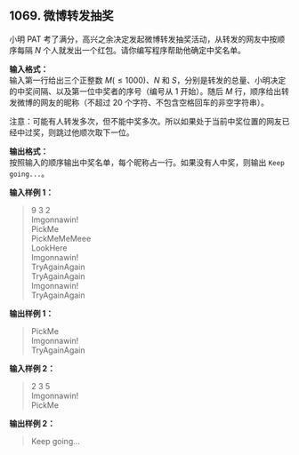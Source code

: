 ﻿## 1069. 微博转发抽奖
小明 PAT 考了满分，高兴之余决定发起微博转发抽奖活动，从转发的网友中按顺序每隔 $N$ 个人就发出一个红包。请你编写程序帮助他确定中奖名单。

**输入格式：**  
输入第一行给出三个正整数 $M(≤1000)$、$N$ 和 $S$，分别是转发的总量、小明决定的中奖间隔、以及第一位中奖者的序号（编号从 1 开始）。随后 $M$ 行，顺序给出转发微博的网友的昵称（不超过 20 个字符、不包含空格回车的非空字符串）。

注意：可能有人转发多次，但不能中奖多次。所以如果处于当前中奖位置的网友已经中过奖，则跳过他顺次取下一位。

**输出格式：**  
按照输入的顺序输出中奖名单，每个昵称占一行。如果没有人中奖，则输出 `Keep going...`。

**输入样例 1：**
>9 3 2  
Imgonnawin!  
PickMe  
PickMeMeMeee  
LookHere  
Imgonnawin!  
TryAgainAgain  
TryAgainAgain  
Imgonnawin!  
TryAgainAgain  

**输出样例 1：**
>PickMe  
Imgonnawin!  
TryAgainAgain  

**输入样例 2：**
>2 3 5  
Imgonnawin!  
PickMe  

**输出样例 2：**
>Keep going...  